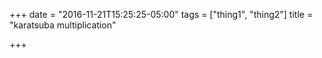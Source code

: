+++
date = "2016-11-21T15:25:25-05:00"
tags = ["thing1", "thing2"]
title = "karatsuba multiplication"

+++

